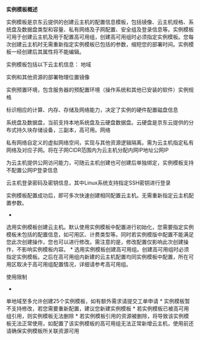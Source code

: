 **实例模板概述**

实例模板是京东云提供的创建云主机的配置信息模板，包括镜像、云主机规格、系统盘及数据盘类型和容量、私有网络及子网配置、安全组及登录信息等。实例模板可用于创建云主机及用于配置高可用组，创建高可用组时必须指定实例模板。您每次创建云主机时无需重新指定实例模板已包括的参数，缩短您的部署时间。实例模板一经创建后其属性将不能编辑。

实例模板包括以下云主机信息：
地域

实例和其他资源的部署物理位置镜像

实例预置环境，包含服务器的预配置环境（操作系统和其他已安装的软件）实例规格

标识相应的计算、内存、存储及网络能力，决定了实例的硬件配置磁盘信息

系统盘及数据盘，当前支持本地系统盘及云硬盘数据盘。云硬盘是京东云提供的分布式持久块存储设备，三副本，高可用。网络

私有网络自定义的虚拟网络空间，实现与其他资源逻辑隔离。需为云主机指定私有网络及对应子网。将在子网CIDR范围内为云主机分配内网IP地址公网IP

为云主机提供公网访问能力，可随云主机创建也可创建后单独绑定，实例模板支持不配置公网IP登录信息

云主机登录密码及密钥信息，其中Linux系统支持指定SSH密钥进行登录

实例模板配置成功后，即可多次快速创建相同配置云主机。无需重新指定云主机配置参数。

* 
选用实例模板创建云主机。默认使用实例模板中配置进行初始化，您需要指定实例模板未包括的配置信息，如可用区、计费类型等。同时若实例模版中配置不能满足您此次创建操作，您也可以进行修改。需注意的是，修改配置仅影响此次创建操作，不影响实例模板内容。
* 
选用实例模板创建高可用组。创建高可用组时必须指定实例模板。之后在高可用组内新建的云主机配置均同实例模板中配置，所在可用区取决于高可用组配置情况，详细请参考高可用组。

使用限制

* 
单地域至多允许创建25个实例模板，如有额外需求请提交工单申请
* 
实例模板暂不支持修改，若您需要重新配置，建议您新建实例模板
* 
若实例模板已被高可用组引用，则实例模板无法删除
* 
若实例模板引用的资源被删除，将导致该实例模板无法正常使用，如配置了该实例模板的高可用组无法正常新增云主机，使用前还请确保实例模板所关联资源可用